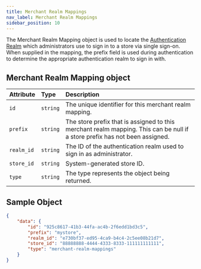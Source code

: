 ```yaml
---
title: Merchant Realm Mappings
nav_label: Merchant Realm Mappings
sidebar_position: 10
---
```


The Merchant Realm Mapping object is used to locate the [Authentication Realm](/guides/Getting-Started/authentication/single-sign-on/authentication-realm-api/authentication-realm-api-overview) which administrators use to sign in to a store via single sign-on. When supplied in the mapping, the prefix field is used during authentication to determine the appropriate authentication realm to sign in with.

## Merchant Realm Mapping object

| Attribute | Type | Description |
| :--- | :--- | :--- |
| `id` | `string` | The unique identifier for this merchant realm mapping. |
| `prefix` | `string` | The store prefix that is assigned to this merchant realm mapping. This can be null if a store prefix has not been assigned. |
| `realm_id` | `string` | The ID of the authentication realm used to sign in as administrator. |
| `store_id` | `string` | System-generated store ID. |
| `type` | `string` | The type represents the object being returned. |

## Sample Object

```json
{
    "data": {
        "id": "925c8617-41b3-44fa-ac4b-2f6edd1bd3c5",
        "prefix": "mystore",
        "realm_id": "e730bf37-ed95-4ca9-b4c4-2c5ee08b21d7",
        "store_id": "88888888-4444-4333-8333-111111111111",
        "type": "merchant-realm-mappings"
    }
}
```
